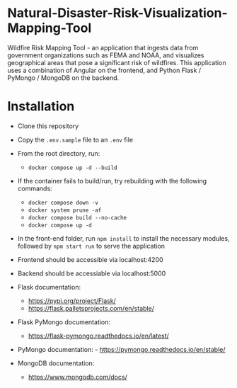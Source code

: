 # Natural-Disaster-Risk-Visualization-Mapping-Tool
Wildfire Risk Mapping Tool - an application that ingests data from government organizations such as FEMA and NOAA, and visualizes geographical areas that pose a significant risk of wildfires. This application uses a combination of Angular on the frontend, and Python Flask / PyMongo / MongoDB on the backend.  

# Installation
- Clone this repository
- Copy the `.env.sample` file to an `.env` file
- From the root directory, run: 
     - `docker compose up -d --build`
- If the container fails to build/run, try rebuilding with the following commands: 
     - `docker compose down -v`
     - `docker system prune -af`
     - `docker compose build --no-cache`
     - `docker compose up -d`

- In the front-end folder, run `npm install` to install the necessary modules, followed by `npm start run` to serve the application

- Frontend should be accessible via localhost:4200
- Backend should be accessiable via localhost:5000

- Flask documentation: 
     - https://pypi.org/project/Flask/
     - https://flask.palletsprojects.com/en/stable/

- Flask PyMongo documentation:
     - https://flask-pymongo.readthedocs.io/en/latest/

- PyMongo documentation: 
      - https://pymongo.readthedocs.io/en/stable/

- MongoDB documentation: 
     - https://www.mongodb.com/docs/